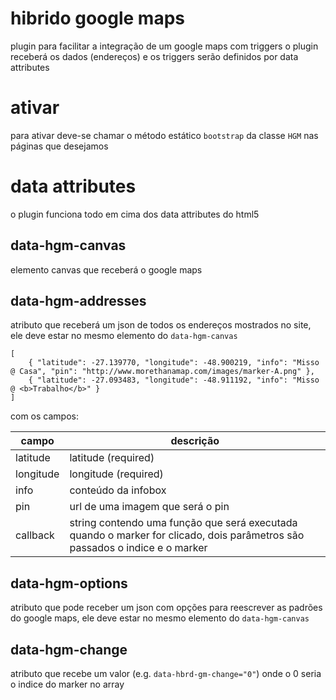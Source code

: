 # hibrido google maps

plugin para facilitar a integração de um google maps com triggers o plugin receberá os dados (endereços) e os triggers serão definidos por data attributes

# ativar

para ativar deve-se chamar o método estático `bootstrap` da classe `HGM` nas páginas que desejamos

# data attributes

o plugin funciona todo em cima dos data attributes do html5

## data-hgm-canvas

elemento canvas que receberá o google maps

## data-hgm-addresses

atributo que receberá um json de todos os endereços mostrados no site, ele deve estar no mesmo elemento do `data-hgm-canvas`

```
[
    { "latitude": -27.139770, "longitude": -48.900219, "info": "Misso @ Casa", "pin": "http://www.morethanamap.com/images/marker-A.png" },
    { "latitude": -27.093483, "longitude": -48.911192, "info": "Misso @ <b>Trabalho</b>" }
]
```

com os campos:

campo     | descrição
-----     | ---------
latitude  | latitude (required)
longitude | longitude (required)
info      | conteúdo da infobox
pin       | url de uma imagem que será o pin
callback  | string contendo uma função que será executada quando o marker for clicado, dois parâmetros são passados o indice e o marker

## data-hgm-options

atributo que pode receber um json com opções para reescrever as padrões do google maps, ele deve estar no mesmo elemento do `data-hgm-canvas`

## data-hgm-change

atributo que recebe um valor (e.g. `data-hbrd-gm-change="0"`) onde o 0 seria o indice do marker no array